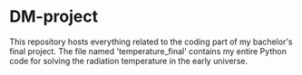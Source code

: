 # DM-project
This repository hosts everything related to the coding part of my bachelor's final project. 
The file named 'temperature_final' contains my entire Python code for solving the radiation temperature in the early universe.
